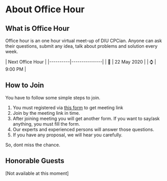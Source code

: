 # About Office Hour

## What is Office Hour

Office hour is an one hour virtual meet-up of DIU CPCian. Anyone can ask their questions, submit any idea, talk about problems and solution every week.


| Next Office Hour         |
|----------|---------------|
| :date:   |  22 May 2020  |
| :watch:  |  9:00 PM      |

## How to Join

You have to follow some simple steps to join.

1. You must registered via [this form](https://forms.gle/1hMo5yojACjuCnHr9) to get meeting link
2. Join by the meeting link in time.
3. After joining meeting you will get another form. If you want to say/ask anything, you must fill the form.
4. Our experts and experienced persons will answer those questions.
5. If you have any proposal, we will hear you carefully.

So, dont miss the chance.

## Honorable Guests

[Not available at this moment]
